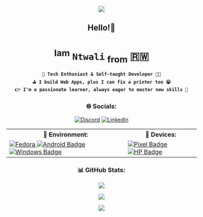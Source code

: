 <p align="center">
  <img src="https://capsule-render.vercel.app/api?&fontSize=50&fontColor=00BBFF&animation=fadeIn&type=waving&color=gradient&height=150&section=header"/>
</p>

<div align='center'>

<h2>Hello!👋</h2>

# <sup>Iam</sup> **`Ntwali`** <sub>from</sub> 🇷🇼

**`🚀 Tech Enthusiast & Self-taught Developer 👨‍💻`** <br/>
**`⛳ I build Web Apps, plus I can fix a printer too 😁`**<br/>
**`👉 I'm a passionate learner, always eager to master new skills 💯`**

### 🌐 Socials:

[![Discord](https://img.shields.io/badge/Discord-5865f2.svg?logo=discord&logoColor=white)](https://discord.com/channels/iam-ntwali) [![LinkedIn](https://img.shields.io/badge/LinkedIn-%230077B5.svg?logo=linkedin&logoColor=white)](https://linkedin.com/in/Iam-Ntwali)

<!-- ### 🛝 Environment:

-->
<table border = '0'>
  <tr>
    <th>🛝 Environment:</th>
    <th>📲 Devices:</th>
  </tr>
  <tr>
    <td>
      <a href='https://getfedora.org/' target='_blanket'>
        <img src="https://img.shields.io/badge/Fedora-294172?style=for-the-badge&logo=fedora&logoColor=white" alt="Fedora"/>
      </a>
      <a href='https://www.android.com' target='_blanket'>
        <img src="https://img.shields.io/badge/Android-3DDC84?style=for-the-badge&logo=android&logoColor=white" alt="Android Badge"/>
      </a>
      <a href='https://www.microsoft.com/en-us/windows' target='_blanket'>
        <img src="https://img.shields.io/badge/Windows-0078D6?style=for-the-badge&logo=windows&logoColor=white" alt="Windows Badge"/>
      </a>
    </td>
    <td>
     <a href='https://store.google.com' target='_blanket'>
       <img src="https://img.shields.io/badge/Pixel📱-red?style=for-the-badge&logo=google&logoColor=white" alt="Pixel Badge"/>
     </a>
      <a href='https://support.hp.com/id-en/document/c05997454' target='_blanket'>
        <img src="https://img.shields.io/badge/Elitebook 💻-blue?style=for-the-badge&logo=hp&logoColor=white" alt="HP Badge"/>
      </a>
    </td>
  </tr>
</table>

### 📊 GitHub Stats:

<!-- ![](https://github-readme-stats.vercel.app/api?username=Iam-Ntwali&theme=dracula&hide_border=true&include_all_commits=true&count_private=true)<br/> -->

![](https://github-readme-stats.vercel.app/api/top-langs/?username=Iam-Ntwali&theme=dracula&hide_border=true&include_all_commits=true&count_private=true&layout=compact)<br/>

![](https://github-readme-streak-stats.herokuapp.com/?user=Iam-Ntwali&theme=dracula&hide_border=true) 

<p align="center">
  <img src="https://capsule-render.vercel.app/api?animation=fadeIn&type=waving&color=gradient&height=150&section=footer"/>
</p>
